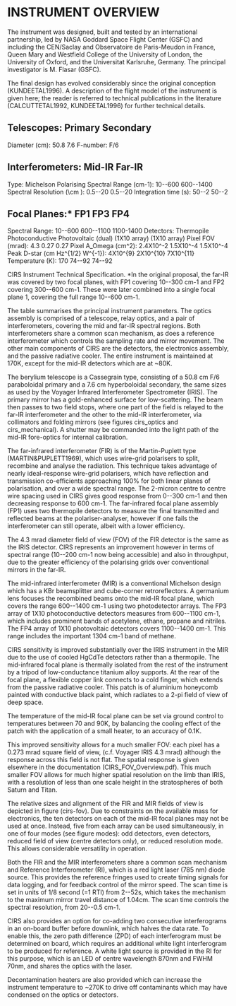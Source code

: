 
 
INSTRUMENT OVERVIEW
===================
 
The instrument was designed, built and tested by an international
partnership, led by NASA Goddard Space Flight Center (GSFC) and
including the CEN/Saclay and Observatoire de Paris-Meudon in France,
Queen Mary and Westfield College of the University of London, the
University of Oxford, and the Universitat Karlsruhe, Germany.
The principal investigator is M. Flasar (GSFC).
 
The final design has evolved considerably since the original
conception (KUNDEETAL1996). A description of the flight model of
the instrument is given here; the reader is referred to technical
publications in the literature (CALCUTTETAL1992, KUNDEETAL1996)
for further technical details.
 
Telescopes:                    Primary                 Secondary
----------
 
Diameter (cm):                   50.8                     7.6
F-number:                                    F/6
 
Interferometers:                Mid-IR                  Far-IR
---------------
 
Type:                          Michelson                Polarising
Spectral Range (cm-1):          10--600                 600--1400
Spectral Resolution (\cm ):     0.5--20                 0.5--20
Integration time (s):           50--2                   50--2
 
Focal Planes:*          FP1             FP3             FP4
------------
 
Spectral Range:         10--600         600--1100        1100-1400
Detectors:              Thermopile      Photoconductive Photovoltaic
                        (dual)         (1X10 array)     (1X10 array)
Pixel FOV (mrad):       4.3             0.27             0.27
Pixel A_Omega (cm^2):   2.4X10^-2       1.5X10^-4        1.5X10^-4
Peak D-star
(cm Hz^{1/2} W^{-1}):   4X10^{9}        2X10^{10}        7X10^{11}
Temperature (K):        170             74--92           74--92
 
CIRS Instrument Technical Specification.
*In the original proposal, the far-IR was covered by two focal planes, with
FP1 covering 10--300 cm-1 and FP2 covering 300--600 cm-1. These were
later combined into a single focal plane 1, covering the full range
10--600 cm-1.
 
The table summarises the principal instrument parameters.
The optics assembly is comprised of a telescope,
relay optics, and a pair of interferometers, covering the
mid and far-IR spectral regions. Both interferometers share a common
scan mechanism, as does a reference interferometer which controls
the sampling rate and mirror movement. The other main components of
CIRS are the detectors, the electronics assembly, and the passive
radiative cooler. The entire instrument is maintained at 170K, except
for the mid-IR detectors which are at ~80K.
 
The berylium telescope is a Cassegrain type, consisting of a
50.8 cm F/6 paraboloidal primary and a 7.6 cm hyperboloidal
secondary, the same sizes as used by the Voyager Infrared Interferometer
Spectrometer (IRIS). The primary mirror has a gold-enhanced
surface for low-scattering. The beam then passes to two
field stops, where one part of the field is relayed to the far-IR
interferometer and the other to the mid-IR interferometer, via
collimators and folding mirrors (see figures cirs_optics and
cirs_mechanical). A shutter may be commanded into the light path of the
mid-IR fore-optics for internal calibration.
 
The far-infrared interferometer (FIR) is of the Martin-Puplett type
(MARTIN&PUPLETT1969), which uses wire-grid polarisers to split, recombine
and analyse the radiation. This technique takes advantage of nearly
ideal-response wire-grid polarisers, which have reflection and
transmission co-efficients approaching 100% for both linear planes
of polarisation, and over a wide spectral range. The 2-micron centre
to centre wire spacing used in CIRS gives good response from
0--300 cm-1 and then decreasing response to 600 cm-1. The far-infrared
focal plane assembly (FP1) uses two thermopile detectors to measure
the final transmitted and reflected beams at the polariser-analyser,
however if one fails the interferometer can still operate, albeit with
a lower efficiency.
 
The 4.3 mrad diameter field of view (FOV) of the FIR detector
is the same as the IRIS detector. CIRS represents an improvement however in
terms of spectral range (10--200 cm-1 now being accessible) and
also in throughput, due to the greater efficiency of the polarising grids
over conventional mirrors in the far-IR.
 
The mid-infrared interferometer (MIR) is a conventional
Michelson design which has a KBr beamsplitter and cube-corner
retroreflectors. A germanium lens focuses the recombined beams onto
the mid-IR focal plane, which covers the range 600--1400 cm-1
using two photodetector arrays. The FP3 array of 1X10
photoconductive detectors measures from 600--1100 cm-1, which
includes prominent bands of acetylene, ethane, propane and
nitriles. The FP4 array of 1X10 photovoltaic detectors
covers 1100--1400 cm-1. This range includes the important 1304 cm-1
band of methane.
 
CIRS sensitivity is improved substantially over the IRIS
instrument in the MIR due to the use of cooled HgCdTe detectors
rather than a thermopile. The mid-infrared focal plane is
thermally isolated from the rest of the instrument by a tripod of
low-conductance titanium alloy supports. At the rear of the focal
plane, a flexible copper link connects to a cold finger, which extends from
the passive radiative cooler. This patch is of aluminium honeycomb
painted with conductive black paint, which radiates to a 2-pi field
of view of deep space.
 
The temperature of the mid-IR focal plane can be set via ground control
to temperatures between 70 and 90K, by balancing the cooling effect of
the patch with the application of a small heater, to an accuracy of 0.1K.
 
This improved sensitivity allows for a much smaller FOV: each pixel
has a 0.273 mrad square field of view, (c.f. Voyager IRIS 4.3 mrad)
although the response across this field is not flat. The spatial
response is given elsewhere in the documentation (CIRS_FOV_Overview.pdf).
This much smaller FOV allows for much higher spatial resolution on
the limb than IRIS, with a resolution of less than one scale height
in the stratospheres of both Saturn and Titan.
 
The relative sizes and alignment of the FIR and MIR fields of view is
depicted in figure (cirs-fov). Due to constraints on the
available mass for electronics, the ten detectors on each of the mid-IR
focal planes may not be used at once. Instead, five from each array
can be used simultaneously, in one of four modes (see figure modes):
odd detectors, even detectors, reduced field of view
(centre detectors only), or reduced resolution mode. This allows
considerable versatility in operation.
 
Both the FIR and the MIR interferometers share a common scan
mechanism and Reference Interferometer (RI), which is a red light
laser (785 nm) diode source. This provides
the reference fringes used to create timing signals for data
logging, and for feedback control of the mirror speed.
The scan time is set in units of 1/8 second (=1
RTI) from 2--52s, which takes the mechanism to the
maximum mirror travel distance of 1.04cm. The scan time controls the
spectral resolution, from 20--0.5 cm-1.
 
CIRS also provides an option for co-adding two consecutive interferograms
in an on-board buffer before downlink, which halves the data rate. To enable
this, the zero path difference (ZPD) of each interferogram must be
determined on board, which requires an additional white light
interferogram to be produced for reference. A white light source is
provided in the RI for this purpose, which is an LED of centre
wavelength 870nm and FWHM 70nm, and shares the optics with the
laser.
 
Decontamination heaters are also provided which can increase the
instrument temperature to ~270K to drive off contaminants which
may have condensed on the optics or detectors.

        